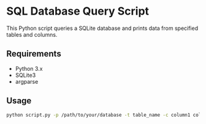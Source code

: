 # SQL Database Query Script

This Python script queries a SQLite database and prints data from specified tables and columns.

## Requirements

- Python 3.x
- SQLite3
- argparse

## Usage

```bash
python script.py -p /path/to/your/database -t table_name -c column1 column2 column3
```
